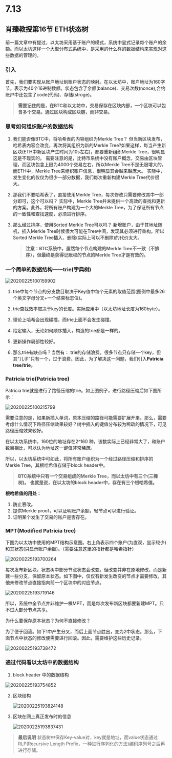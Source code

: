 # 7.13	

## 肖臻教授第16节 ETH状态树

前一篇文章中有提过，以太坊采用基于账户的模式，系统中显式记录每个账户的余额。而以太坊这样一个大型分布式系统中，是采用的什么样的数据结构来实现对这些数据的管理的。

### **引入**

首先，我们要实现从账户地址到账户状态的映射。在以太坊中，账户地址为160字节，表示为40个16进制数额。状态包含了余额(balance)、交易次数(nonce),合约账户中还包含了code(代码)、存储(stroge)。

> **需要记住的是，在BTC和以太坊中，交易保存在区块内部，一个区块可以包含多个交易。通过区块构成区块链，而非交易。**

### **思考如何组织账户的数据结构**

1. 我们能否像BTC中，将哈希表的内容组织为Merkle Tree？
   但当新区块发布，哈希表内容会改变，再次将其组织为新的Merkle Tree?如果这样，每当产生新区块(ETH中新区块产生时间为10s左右)，都要重新组织Merkle Tree，很明显这是不现实的。
   需要注意的是，比特币系统中没有账户概念，交易由区块管理，而区块包含上限为4000个交易左右，所以Merkle Tree不是无限增大的。而ETH中，Merkle Tree来组织账户信息，很明显其会越来越庞大。
   实际中，发生变化的仅仅为很少一部分数据，我们每次重新构建Merkle Tree代价很大。

2. 那我们不要哈希表了，直接使用Merkle Tree，每次修改只需要修改其中一部分即可，这个可以吗？
   实际中，Merkle Tree并未提供一个高效的查找和更新的方案。此外，将所有账户构建为一个大的Merkle Tree，为了保证所有节点的一致性和查找速度，必须进行排序。

3. 那么经过排序，使用Sorted Merkle Tree可以吗？
   新增账户，由于其地址随机，插入Merkle Tree时候很大可能在Tree中间，发现其必须进行重构。所以Sorted Merkle Tree插入、删除(实际上可以不删除)的代价太大。

   > **注意：BTC系统中，虽然每个节点构建的Merkle Tree不一致（不排序），但最终是获得记账权的节点的Merkle Tree才是有效的。**

### **一个简单的数据结构——trie(字典树)**

![20200225100159902](../assets/7.13/20200225100159902.png)

1. trie中每个节点的分支数目取决于Key值中每个元素的取值范围(图例中最多26个英文字母分叉+一个结束标志位)。

2. trie查找效率取决于key的长度。实际应用中（以太坊地址长度为160byte）。
3. 理论上哈希会出现碰撞，而trie上面不会发生碰撞。
4. 给定输入，无论如何顺序插入，构造的trie都是一样的。
5. 更新操作局部性较好。
6. 那么trie有缺点吗？当然有：
   trie的存储浪费。很多节点只存储一个key，但其“儿子”只有一个，过于浪费。因此，为了解决这一问题，我们引入**Patricia tree/trie**。

### **Patricia trie(Patricia tree)**

Patricia trie就是进行了路径压缩的trie。如上图例子，进行路径压缩后如下图所示：

![20200225100215799](../assets/7.13/20200225100215799.png)

需要注意的是，如果新插入单词，原本压缩的路径可能需要扩展开来。那么，需要考虑什么情况下路径压缩效果较好？树中插入的键值分布较为稀疏的情况下，可见路径压缩效果较好。

在以太坊系统中，160位的地址存在2^160 种，该数实际上已经非常大了，和账户数目相比，可以认为地址这一键值非常稀疏。

所以，以太坊系统中可如此，将所有账户组织为一个经过路径压缩和排序的Merkle Tree，其根哈希值存储于block header中。

> **BTC系统中只有一个交易组成的Merkle Tree，而以太坊中有三个(三棵树)。**
> **也就是说，在以太坊的block header中，存在有三个根哈希值。**

**根哈希值的用处：**

1. 防止篡改。
2. 提供Merkle proof，可以证明账户余额，轻节点可以进行验证。
3. 证明某个发生了交易的账户是否存在。

###  **MPT(Modified Patricia tree)**

下图为以太坊中使用的MPT结构示意图。右上角表示四个账户(为直观，显示较少)和其状态(只显示账户余额)。（需要注意这里的指针都是哈希指针）

![20200225193700264](../assets/7.13/20200225193700264.png)

每次发布新区块，状态树中部分节点状态会改变。但改变并非在原地修改，而是新建一些分支，保留原本状态。如下图中，仅仅有新发生改变的节点才需要修改，其他未修改节点直接指向前一个区块中的对应节点。

![20200225193719146](../assets/7.13/20200225193719146.png)

所以，系统中全节点并非维护一棵MPT，而是每次发布新区块都要新建MPT。只不过大部分节点共享。

为什么要保存原本状态？为何不直接修改？

为了便于回滚。如下1中产生分叉，而后上面节点胜出，变为2中状态。那么，下面节点中状态的修改便需要进行回滚。因此，需要维护这些历史记录。

![20200225193738472](../assets/7.13/20200225193738472.png)

### **通过代码看以太坊中的数据结构**

1. block header 中的数据结构

 ![20200225193754852](../assets/7.13/20200225193754852.png)

2. 区块结构

   ![20200225193824148](../assets/7.13/20200225193824148.png)

3. 区块在网上真正发布时的信息

   ![20200225193837431](../assets/7.13/20200225193837431.png)

> **最后说明**
> 状态树中保存Key-value对，key就是地址，而value状态通过RLP(Recursive Length Prefix，一种进行序列化的方法)编码序列号之后再进行存储。



